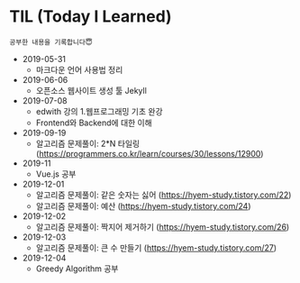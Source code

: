 # TIL (Today I Learned)

    공부한 내용을 기록합니다😇

* 2019-05-31
    - 마크다운 언어 사용법 정리
* 2019-06-06
    - 오픈소스 웹사이트 생성 툴 Jekyll
* 2019-07-08
    - edwith 강의 1.웹프로그래밍 기초 완강
    - Frontend와 Backend에 대한 이해
* 2019-09-19
    - 알고리즘 문제풀이: 2*N 타일링 (https://programmers.co.kr/learn/courses/30/lessons/12900)
* 2019-11
    - Vue.js 공부
* 2019-12-01
    - 알고리즘 문제풀이: 같은 숫자는 싫어 (https://hyem-study.tistory.com/22)
    - 알고리즘 문제풀이: 예산 (https://hyem-study.tistory.com/24)
* 2019-12-02
    - 알고리즘 문제풀이: 짝지어 제거하기 (https://hyem-study.tistory.com/26)
* 2019-12-03
    - 알고리즘 문제풀이: 큰 수 만들기 (https://hyem-study.tistory.com/27)
* 2019-12-04
    - Greedy Algorithm 공부